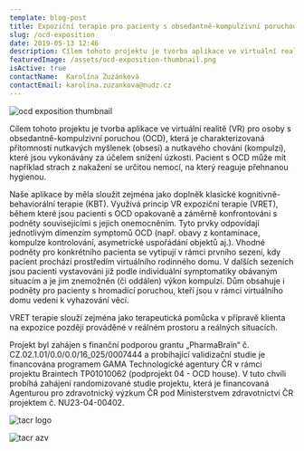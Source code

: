 ```yaml
---
template: blog-post
title: Expoziční terapie pro pacienty s obsedantně-kompulzivní poruchou
slug: /ocd-exposition
date: 2019-05-13 12:46
description: Cílem tohoto projektu je tvorba aplikace ve virtuální realitě (VR) pro osoby s obsedantně-kompulzivní poruchou (OCD)
featuredImage: /assets/ocd-exposition-thumbnail.png
isActive: true
contactName:  Karolína Zuzánková
contactEmail: karolina.zuzankova@nudz.cz
---
```


![ocd exposition thumbnail](/ocd-exposition-thumbnail.png)

Cílem tohoto projektu je tvorba aplikace ve virtuální realitě (VR) pro osoby s obsedantně-kompulzivní poruchou (OCD), která je charakterizovaná přítomností nutkavých myšlenek (obsesí) a nutkavého chování (kompulzí), které jsou vykonávány za účelem snížení úzkosti. Pacient s OCD může mít například strach z nakažení se určitou nemocí, na který reaguje přehnanou hygienou.

Naše aplikace by měla sloužit zejména jako doplněk klasické kognitivně-behaviorální terapie (KBT). Využívá princip VR expoziční terapie (VRET), během které jsou pacienti s OCD opakovaně a záměrně konfrontováni s podněty souvisejícími s jejich onemocněním. Tyto prvky odpovídají jednotlivým dimenzím symptomů OCD (např. obavy z kontaminace, kompulze kontrolování, asymetrické uspořádání objektů aj.). Vhodné podněty pro konkrétního pacienta se vytipují v rámci prvního sezení, kdy pacient prochází prostředím virtuálního rodinného domu. V dalších sezeních jsou pacienti vystavováni již podle individuální symptomatiky obávaným situacím a je jim znemožněn (či oddálen) výkon kompulzí. Dům obsahuje i podněty pro pacienty s hromadící poruchou, kteří jsou v rámci virtuálního domu vedeni k vyhazování věcí. 

VRET terapie slouží zejména jako terapeutická pomůcka v přípravě klienta na expozice později prováděné v reálném prostoru a reálných situacích.

Projekt byl zahájen s finanční podporou grantu „PharmaBrain“ č. CZ.02.1.01/0.0/0.0/16_025/0007444 a probíhající validizační studie je financována programem GAMA Technologické agentury ČR v rámci projektu Braintech TP01010062 (podprojekt 04 - OCD house). V tuto chvíli probíhá zahájení randomizované studie projektu, která je financovaná Agenturou pro zdravotnický výzkum ČR pod Ministerstvem zdravotnictví ČR projektem č. NU23-04-00402.

![tacr logo](/logo-tacr.png)

![tacr azv](/logo-azv.png)


